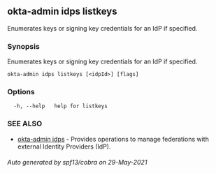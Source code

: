 ## okta-admin idps listkeys

Enumerates keys or signing key credentials for an IdP if specified.

### Synopsis

Enumerates keys or signing key credentials for an IdP if specified.

```
okta-admin idps listkeys [<idpId>] [flags]
```

### Options

```
  -h, --help   help for listkeys
```

### SEE ALSO

* [okta-admin idps](okta-admin_idps.md)	 - Provides operations to manage federations with external Identity Providers (IdP).

###### Auto generated by spf13/cobra on 29-May-2021

